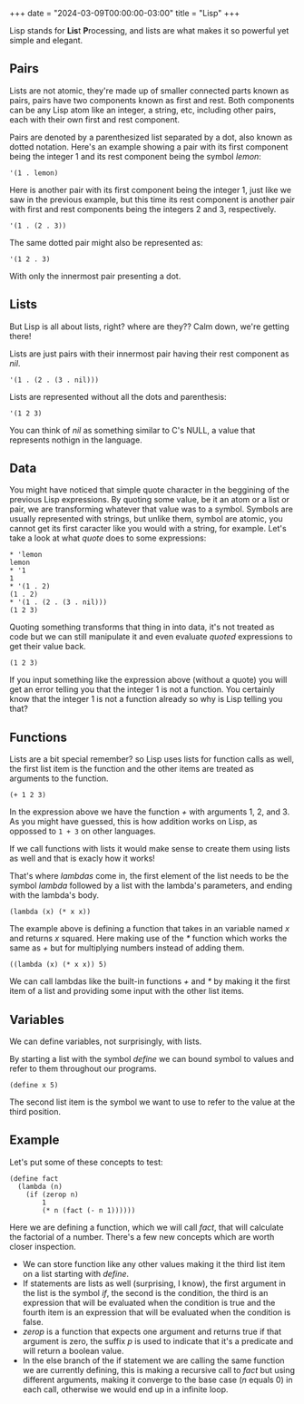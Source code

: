 +++
date = "2024-03-09T00:00:00-03:00"
title = "Lisp"
+++

Lisp stands for **Lis**t **P**rocessing, and lists are what makes it so powerful yet simple and elegant.

Pairs
-----

Lists are not atomic, they're made up of smaller connected parts known as pairs, pairs have two components known as first and rest. Both components can be any Lisp atom like an integer, a string, etc, including other pairs, each with their own first and rest component.

Pairs are denoted by a parenthesized list separated by a dot, also known as dotted notation. Here's an example showing a pair with its first component being the integer 1 and its rest component being the symbol _lemon_:

```
'(1 . lemon)
```

Here is another pair with its first component being the integer 1, just like we saw in the previous example, but this time its rest component is another pair with first and rest components being the integers 2 and 3, respectively.

```
'(1 . (2 . 3))
```

The same dotted pair might also be represented as:

```
'(1 2 . 3)
```

With only the innermost pair presenting a dot.

Lists
-----

But Lisp is all about lists, right? where are they?? Calm down, we're getting there!

Lists are just pairs with their innermost pair having their rest component as _nil_.

```
'(1 . (2 . (3 . nil)))
```

Lists are represented without all the dots and parenthesis:

```
'(1 2 3)
```

You can think of _nil_ as something similar to C's NULL, a value that represents nothign in the language.

Data
---------

You might have noticed that simple quote character in the beggining of the previous Lisp expressions. By quoting some value, be it an atom or a list or pair, we are transforming whatever that value was to a symbol. Symbols are usually represented with strings, but unlike them, symbol are atomic, you cannot get its first caracter like you would with a string, for example. Let's take a look at what _quote_ does to some expressions:

```
* 'lemon
lemon
* '1
1
* '(1 . 2)
(1 . 2)
* '(1 . (2 . (3 . nil)))
(1 2 3)
```

Quoting something transforms that thing in into data, it's not treated as code but we can still manipulate it and even evaluate _quoted_ expressions to get their value back.

```
(1 2 3)
```

If you input something like the expression above (without a quote) you will get an error telling you that the integer 1 is not a function. You certainly know that the integer 1 is not a function already so why is Lisp telling you that?

Functions
---------

Lists are a bit special remember? so Lisp uses lists for function calls as well, the first list item is the function and the other items are treated as arguments to the function.

```
(+ 1 2 3)
```

In the expression above we have the function _+_ with arguments 1, 2, and 3. As you might have guessed, this is how addition works on Lisp, as oppossed to `1 + 3` on other languages.

If we call functions with lists it would make sense to create them using lists as well and that is exacly how it works!

That's where _lambdas_ come in, the first element of the list needs to be the symbol _lambda_ followed by a list with the lambda's parameters, and ending with the lambda's body.

```
(lambda (x) (* x x))
```

The example above is defining a function that takes in an variable named _x_ and returns _x_ squared. Here making use of the _*_ function which works the same as _+_ but for multiplying numbers instead of adding them.

```
((lambda (x) (* x x)) 5)
```

We can call lambdas like the built-in functions _+_ and _*_ by making it the first item of a list and providing some input with the other list items.

Variables
-------

We can define variables, not surprisingly, with lists.

By starting a list with the symbol _define_ we can bound symbol to values and refer to them throughout our programs.

```
(define x 5)
```

The second list item is the symbol we want to use to refer to the value at the third position.

Example
-------

Let's put some of these concepts to test:

```
(define fact
  (lambda (n)
    (if (zerop n)
        1
        (* n (fact (- n 1))))))
```

Here we are defining a function, which we will call _fact_, that will calculate the factorial of a number. There's a few new concepts which are worth closer inspection.

* We can store function like any other values making it the third list item on a list starting with _define_.
* If statements are lists as well (surprising, I know), the first argument in the list is the symbol _if_, the second is the condition, the third is an expression that will be evaluated when the condition is true and the fourth item is an expression that will be evaluated when the condition is false.
* _zerop_ is a function that expects one argument and returns true if that argument is zero, the suffix _p_ is used to indicate that it's a predicate and will return a boolean value.
* In the else branch of the if statement we are calling the same function we are currently defining, this is making a recursive call to _fact_ but using different arguments, making it converge to the base case (_n_ equals 0) in each call, otherwise we would end up in a infinite loop.
